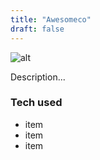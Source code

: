 ```yaml
---
title: "Awesomeco"
draft: false
---
```


![alt](//images.unsplash.com/photo-1640301454715-9f8825f215e4?ixlib=rb-1.2.1&ixid=MnwxMjA3fDB8MHxwaG90by1wYWdlfHx8fGVufDB8fHx8&auto=format&fit=crop&w=1887&q=80)

Description...

### Tech used

* item
* item
* item
